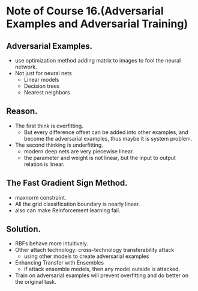 # Note of Course 16.(Adversarial Examples and Adversarial Training)

## Adversarial Examples.
- use optimization method adding matrix to images to fool the neural network.
- Not just for neural nets
	- Linear models
	- Decision trees
	- Nearest neighbors

## Reason.
- The first think is overfitting.
	- But every difference offset can be added into other examples, and become the adversarial examples, thus maybe it is system problem.
- The second thinking is underfitting.
	- modern deep nets are very piecewise linear.
	- the parameter and weight is not linear, but the input to output relation is linear.

## The Fast Gradient Sign Method.
- maxnorm constraint.
- All the grid classification boundary is nearly linear.
- also can make Reinforcement learning fail.

## Solution.
- RBFs behave more intuitively.
- Other attach technology: cross-technology transferability attack
	- using other models to create adversarial examples
- Enhancing Transfer with Ensembles
	- if attack ensemble models, then any model outside is attacked.
- Train on adversarial examples will prevent overfitting and do better on the original task.


